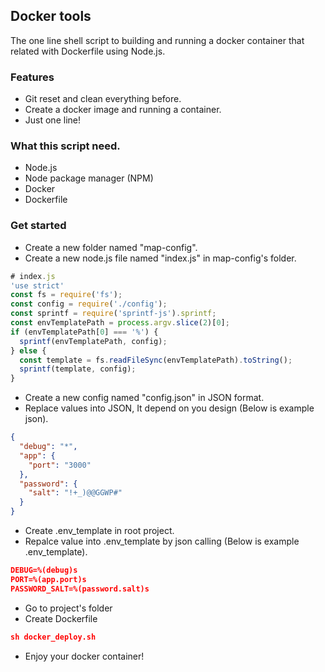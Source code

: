 ## Docker tools
The one line shell script to building and running a docker container that related with Dockerfile using Node.js.

### Features
- Git reset and clean everything before.
- Create a docker image and running a container.
- Just one line!

### What this script need.
- Node.js
- Node package manager (NPM)
- Docker
- Dockerfile

### Get started
- Create a new folder named "map-config".
- Create a new node.js file named "index.js" in map-config's folder.
~~~javascript
# index.js
'use strict'
const fs = require('fs');
const config = require('./config');
const sprintf = require('sprintf-js').sprintf;
const envTemplatePath = process.argv.slice(2)[0];
if (envTemplatePath[0] === '%') {
  sprintf(envTemplatePath, config);
} else {
  const template = fs.readFileSync(envTemplatePath).toString();
  sprintf(template, config);
}
~~~
- Create a new config named "config.json" in JSON format.
- Replace values into JSON, It depend on you design (Below is example json).
~~~json
{
  "debug": "*",
  "app": {
    "port": "3000"
  },
  "password": {
    "salt": "!+_)@@GGWP#"
  }
}
~~~
- Create .env_template in root project.
- Repalce value into .env_template by json calling (Below is example .env_template).
~~~json
DEBUG=%(debug)s
PORT=%(app.port)s
PASSWORD_SALT=%(password.salt)s
~~~
- Go to project's folder
- Create Dockerfile
~~~json
sh docker_deploy.sh
~~~
- Enjoy your docker container!